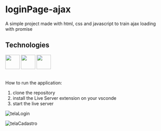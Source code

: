 # loginPage-ajax
A simple project made with html, css and javascript to train ajax loading with promise

## Technologies
<div>
<img width="45px" src="https://cdn.jsdelivr.net/gh/devicons/devicon/icons/html5/html5-original.svg" />
<img width="45px" src="https://cdn.jsdelivr.net/gh/devicons/devicon/icons/css3/css3-original.svg" />
<img width="45px" src="https://cdn.jsdelivr.net/gh/devicons/devicon/icons/javascript/javascript-original.svg" />
</div>
</br>

How to run the application:
1. clone the repository
2. install the Live Server extension on your vsconde
3. start the live server


![telaLogin](https://user-images.githubusercontent.com/23081419/154840509-569fa490-400f-45f1-98fb-49385ba959d4.png)

![telaCadastro](https://user-images.githubusercontent.com/23081419/154840541-b7f323c6-4ff8-4441-b76f-54ef181ab8e5.png)
